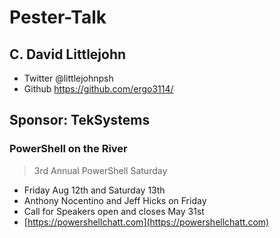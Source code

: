 # Pester-Talk

## C. David Littlejohn

* Twitter @littlejohnpsh
* Github https://github.com/ergo3114/

## Sponsor: TekSystems

### PowerShell on the River

> 3rd Annual PowerShell Saturday

* Friday Aug 12th and Saturday 13th
* Anthony Nocentino and Jeff Hicks on Friday
* Call for Speakers open and closes May 31st
* [https://powershellchatt.com](https://powershellchatt.com)